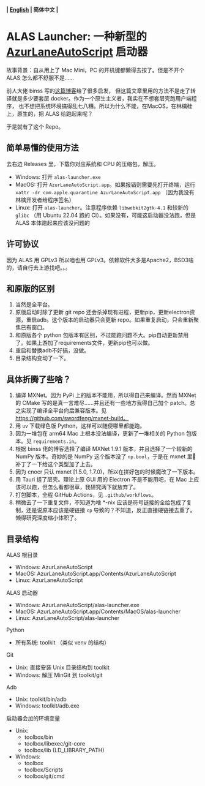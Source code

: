 **| [English](README_en.md) | 简体中文 |**

ALAS Launcher: 一种新型的 [AzurLaneAutoScript](https://github.com/LmeSzinc/AzurLaneAutoScript) 启动器
===
故事背景：自从用上了 Mac Mini，PC 的开机键都懒得去按了。但是不开个 ALAS 怎么都不舒服不是……

前人大佬 binss 写的[这篇博客](https://www.binss.me/blog/run-azurlaneautoscript-on-arm64/)给了很多启发，
但这篇文章里用的方法不是走了转译就是多少要套层 docker。作为一个原生主义者，我实在不想套层壳跑用户端程序，
也不想把系统环境搞得乱七八糟。所以为什么不能，在MacOS，在林檎硅上，原生的，把 ALAS 给跑起来呢？

于是就有了这个 Repo。

简单易懂的使用方法
---
去右边 Releases 里，下载你对应系统和 CPU 的压缩包，解压。
- Windows: 打开 `alas-launcher.exe`
- MacOS: 打开 `AzurLaneAutoScript.app`。如果报错则需要先打开终端，运行 `xattr -dr com.apple.quarantine AzurLaneAutoScript.app` （因为我没有林檎开发者给程序签名）
- Linux: 打开 `alas-launcher`。注意程序依赖 `libwebkit2gtk-4.1` 和较新的 `glibc` （用 Ubuntu 22.04 跑的 CI）。如果没有，可能这启动器没法跑，但是 ALAS 本体跑起来应该没问题的

许可协议
---
因为 ALAS 用 GPLv3 所以咱也用 GPLv3。依赖软件大多是Apache2，BSD3啥的，请自行去上游找吧。。。

和原版的区别
---
1. 当然是全平台。
2. 原版启动时除了更新 git repo 还会杀掉现有进程，更新pip，更新electron资源，重启adb。这个版本的启动器只会更新 repo。如果重复启动，只会重新聚焦已有窗口。
3. 和原版各个 python 包版本有区别，不过能跑问题不大。pip自动更新禁用了。如果上游加了requirements文件，更新pip也可以做。
4. 重启和替换adb不好搞，没做。
5. 目录结构变动了一下。

具体折腾了些啥？
---
1. 编译 MXNet。因为 PyPi 上的版本不能用，所以得自己来编译。然而 MXNet 的 CMake 写的是真一言难尽……并且还有一些地方我得自己加个 patch。总之实现了编译全平台向后兼容版本。见 https://github.com/swordfeng/mxnet-build。
2. 用 `uv` 下载绿色版 Python，这样可以随便哪里都能跑。
3. 因为一堆包在 arm64 Mac 上根本没法编译，更新了一堆相关的 Python 包版本。见 `requirements.in`。
4. 根据 binss 佬的博客选择了编译 MXNet 1.9.1 版本，并且选择了一个较新的 NumPy 版本。奇妙的是 NumPy 这个版本没了 `np.bool`，于是在 mxnet 里🐒补丁了一下给这个类型加了上去。
5. 因为 cnocr 只认 mxnet \[1.5.0, 1.7.0\)，所以在拼好包的时候魔改了一下版本。
6. 用 Tauri 搓了层壳。理论上原 GUI 用的 Electron 不是不能用吧，在 Mac 上应该可以跑，但怎么看都很草，我研究两下就放弃了。
7. 打包脚本，全程 GitHub Actions，见 `.github/workflows`。
8. 稍微去了一下重复文件，不知道为啥 *-nix 应该是符号链接的全给包成了复制，还是说原本应该是硬链接 `cp` 导致的？不知道，反正直接硬链接去重了。懒得研究深度缩小体积了。

目录结构
---
ALAS 根目录
* Windows: AzurLaneAutoScript
* MacOS: AzurLaneAutoScript.app/Contents/AzurLaneAutoScript
* Linux: AzurLaneAutoScript

ALAS 启动器
* Windows: AzurLaneAutoScript/alas-launcher.exe
* MacOS: AzurLaneAutoScript.app/Contents/MacOS/alas-launcher
* Linux: AzurLaneAutoScript/alas-launcher

Python
* 所有系统: toolkit （类似 venv 的结构）

Git
* Unix: 直接安装 Unix 目录结构到 toolkit
* Windows: 解压 MinGit 到 toolkit/git

Adb
* Unix: toolkit/bin/adb
* Windows: toolkit/adb.exe

启动器会加的环境变量
* Unix:
  - toolbox/bin
  - toolbox/libexec/git-core
  - toolbox/lib (LD_LIBRARY_PATH)
* Windows:
  - toolbox
  - toolbox/Scripts
  - toolbox/git/cmd